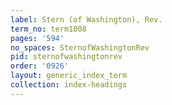 ```yaml
---
label: Stern (of Washington), Rev.
term_no: term1008
pages: '594'
no_spaces: SternofWashingtonRev
pid: sternofwashingtonrev
order: '0926'
layout: generic_index_term
collection: index-headings
---
```

